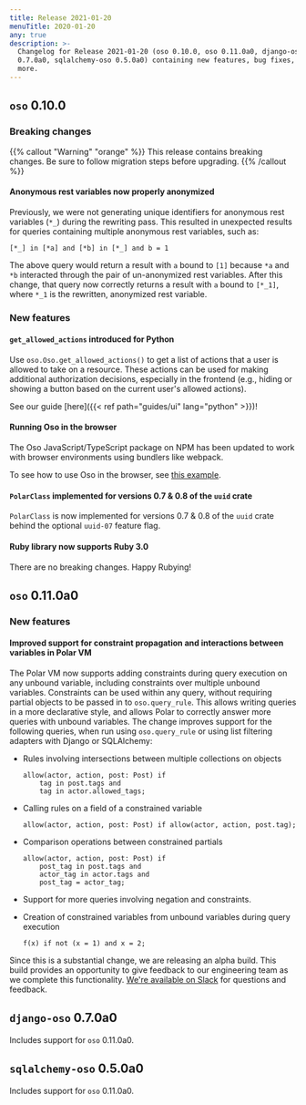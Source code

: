 ```yaml
---
title: Release 2021-01-20
menuTitle: 2020-01-20
any: true
description: >-
  Changelog for Release 2021-01-20 (oso 0.10.0, oso 0.11.0a0, django-oso
  0.7.0a0, sqlalchemy-oso 0.5.0a0) containing new features, bug fixes, and
  more.
---
```


## `oso` 0.10.0

### Breaking changes

{{% callout "Warning" "orange" %}}
  This release contains breaking changes. Be sure to follow migration steps
  before upgrading.
{{% /callout %}}

#### Anonymous rest variables now properly anonymized

Previously, we were not generating unique identifiers for anonymous rest
variables (`*_`) during the rewriting pass. This resulted in unexpected
results for queries containing multiple anonymous rest variables, such as:

```polar
[*_] in [*a] and [*b] in [*_] and b = 1
```

The above query would return a result with `a` bound to `[1]` because
`*a` and `*b` interacted through the pair of un-anonymized rest variables.
After this change, that query now correctly returns a result with `a` bound
to `[*_1]`, where `*_1` is the rewritten, anonymized rest variable.

### New features

#### `get_allowed_actions` introduced for Python

Use `oso.Oso.get_allowed_actions()` to get a list of actions that a user
is allowed to take on a resource. These actions can be used for making
additional authorization decisions, especially in the frontend (e.g., hiding
or showing a button based on the current user's allowed actions).

See our guide [here]({{< ref path="guides/ui" lang="python" >}})!

#### Running Oso in the browser

The Oso JavaScript/TypeScript package on NPM has been updated to work with
browser environments using bundlers like webpack.

To see how to use Oso in the browser, see [this
example](https://github.com/osohq/oso-browser-quickstart).

#### `PolarClass` implemented for versions 0.7 & 0.8 of the `uuid` crate

`PolarClass` is now implemented for versions 0.7 & 0.8 of the `uuid` crate
behind the optional `uuid-07` feature flag.

#### Ruby library now supports Ruby 3.0

There are no breaking changes. Happy Rubying!

## `oso` 0.11.0a0

### New features

#### Improved support for constraint propagation and interactions between variables in Polar VM

The Polar VM now supports adding constraints during query execution on any
unbound variable, including constraints over multiple unbound variables.
Constraints can be used within any query, without requiring partial objects to
be passed in to `oso.query_rule`.  This allows writing queries in a more
declarative style, and allows Polar to correctly answer more queries with
unbound variables.  The change improves support for the following
queries, when run using `oso.query_rule` or using list filtering adapters with
Django or SQLAlchemy:

* Rules involving intersections between multiple collections on objects

    ```polar
    allow(actor, action, post: Post) if
        tag in post.tags and
        tag in actor.allowed_tags;
    ```

* Calling rules on a field of a constrained variable

    ```polar
    allow(actor, action, post: Post) if allow(actor, action, post.tag);
    ```

* Comparison operations between constrained partials

    ```polar
    allow(actor, action, post: Post) if
        post_tag in post.tags and
        actor_tag in actor.tags and
        post_tag = actor_tag;
    ```

* Support for more queries involving negation and constraints.
* Creation of constrained variables from unbound variables during query execution

    ```polar
    f(x) if not (x = 1) and x = 2;
    ```

Since this is a substantial change, we are releasing an alpha build. This build
provides an opportunity to give feedback to our engineering team as we complete
this functionality. [We're available on Slack](https://join-slack.osohq.com/)
for questions and feedback.

## `django-oso` 0.7.0a0

Includes support for `oso` 0.11.0a0.

## `sqlalchemy-oso` 0.5.0a0

Includes support for `oso` 0.11.0a0.
